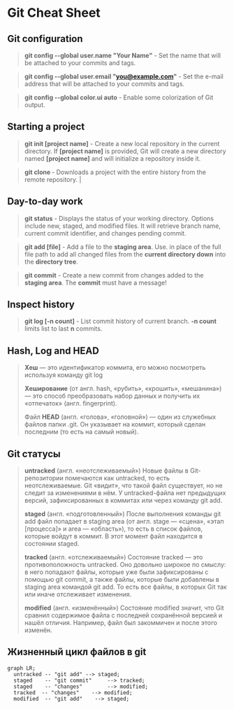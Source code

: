 # Git Cheat Sheet
## Git configuration
> **git config --global user.name "Your Name"** - Set the name that will be attached to your commits and tags.

> **git config --global user.email "you@example.com"** - Set the e-mail address that will be attached to your commits and tags.

> **git config --global color.ui auto** - Enable some colorization of Git output.

## Starting a project

> **git init [project name]** - Create a new local repository in the current directory. If **[project name]** is provided, Git will create a new directory named **[project name]** and will initialize a repository inside it.

> **git clone <project url>** - Downloads a project with the entire history from the remote repository.                                                                                                                         |

## Day-to-day work

> **git status** - Displays the status of your working directory. Options include new, staged, and modified files. It will retrieve branch name, current commit identifier, and changes pending commit.

> **git add [file]** - Add a file to the **staging area**. Use. in place of the full file path to add all changed files from the **current directory down** into the **directory tree**.

> **git commit** - Create a new commit from changes added to the **staging area**. The **commit** must have a message!

## Inspect history

> **git log [-n count]** - List commit history of current branch. **-n count** limits list to last **n** commits.

## Hash, Log and HEAD

> **Хеш** — это идентификатор коммита, его можно посмотреть используя команду git log
> 
> **Хеширование** (от англ. hash, «рубить», «крошить», «мешанина») — это способ преобразовать набор данных и получить их «отпечаток» (англ. fingerprint).
> 
> Файл **HEAD** (англ. «голова», «головной») — один из служебных файлов папки .git. Он указывает на коммит, который сделан последним (то есть на самый новый).

## Git статусы
> **untracked** (англ. «неотслеживаемый»)
Новые файлы в Git-репозитории помечаются как untracked, то есть неотслеживаемые. Git «видит», что такой файл существует, но не следит за изменениями в нём. У untracked-файла нет предыдущих версий, зафиксированных в коммитах или через команду git add.
> 
> **staged** (англ. «подготовленный»)
После выполнения команды git add файл попадает в staging area (от англ. stage — «сцена», «этап [процесса]» и area — «область»), то есть в список файлов, которые войдут в коммит. В этот момент файл находится в состоянии staged.
> 
> **tracked** (англ. «отслеживаемый»)
Состояние tracked — это противоположность untracked. Оно довольно широкое по смыслу: в него попадают файлы, которые уже были зафиксированы с помощью git commit, а также файлы, которые были добавлены в staging area командой git add. То есть все файлы, в которых Git так или иначе отслеживает изменения.
> 
>**modified** (англ. «изменённый»)
>Состояние modified значит, что Git сравнил содержимое файла с последней сохранённой версией и нашёл отличия. Например, файл был закоммичен и после этого изменён. 


## Жизненный цикл файлов в git
```mermaid
graph LR;
  untracked -- "git add" --> staged;
  staged    -- "git commit"     --> tracked;
  staged    -- "changes"        --> modified;
  tracked  -- "changes"    --> modified;
  modified  -- "git add"    --> staged;
``` 